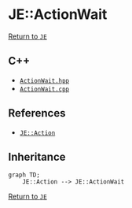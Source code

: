 # JE::ActionWait

[Return to `JE`](/docs/je.md)

## C++

- [`ActionWait.hpp`](/src/je/ActionWait.hpp)
- [`ActionWait.cpp`](/src/je/ActionWait.cpp)

## References

- [`JE::Action`](/docs/je/Action.md)

## Inheritance

```mermaid
graph TD;
    JE::Action --> JE::ActionWait
```

[Return to `JE`](/docs/je.md)